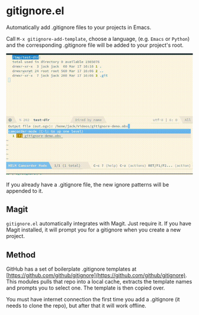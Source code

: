 # gitignore.el

Automatically add .gitignore files to your projects in Emacs. 

Call `M-x gitignore-add-template`, choose a language, (e.g. `Emacs` or `Python`) and the corresponding .gitignore file will be added to your project's root.

![demo of gitignore.el](demos/gitignore-demo.gif)

If you already have a .gitignore file, the new ignore patterns will be appended to it.

## Magit

`gitignore.el` automatically integrates with Magit. Just require it. If you have Magit installed, it will prompt you for a gitignore when you create a new project.

## Method

GitHub has a set of boilerplate .gitignore templates at [https://github.com/github/gitignore](https://github.com/github/gitignore). This modules pulls that repo into a local cache, extracts the template names and prompts you to select one. The template is then copied over. 

You must have internet connection the first time you add a .gitignore (it needs to clone the repo), but after that it will work offline.
